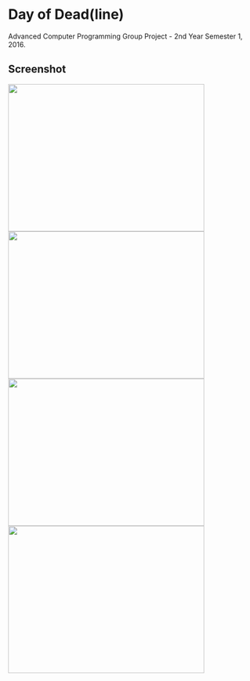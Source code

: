 # Day of Dead(line) 

Advanced Computer Programming Group Project - 2nd Year Semester 1, 2016.

## Screenshot

<img src="https://github.com/arsura/day-of-deadline-monogame/blob/master/BoxNuZombie/Content/MainMenu.png" width="400" height="300"> <img src="https://github.com/arsura/day-of-deadline-monogame/blob/master/BoxNuZombie/Content/StageOne.png" width="400" height="300"> <img src="https://github.com/arsura/day-of-deadline-monogame/blob/master/BoxNuZombie/Content/StageTwo.png" width="400" height="300"> <img src="https://github.com/arsura/day-of-deadline-monogame/blob/master/BoxNuZombie/Content/StageThree.png" width="400" height="300">